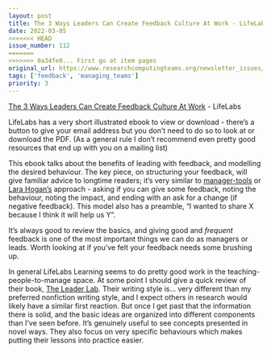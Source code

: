 ```yaml
---
layout: post
title: The 3 Ways Leaders Can Create Feedback Culture At Work - LifeLabs
date: 2022-03-05
<<<<<<< HEAD
issue_number: 112
=======
>>>>>>> 0a34fe0... First go at item pages
original_url: https://www.researchcomputingteams.org/newsletter_issues/0112
tags: ['feedback', 'managing_teams']
priority: 3
---
```


<!-- markdownlint-disable MD033 -->
<!-- markdownlint-disable MD041 -->
<!-- markdownlint-disable MD049 -->

[The 3 Ways Leaders Can Create Feedback Culture At Work](https://home.lifelabslearning.com/download-feedback-culture-tool) - LifeLabs

LifeLabs has a very short illustrated ebook to view or download - there’s a button to give your email address but you don’t need to do so to look at or download the PDF.  (As a general rule I don’t recommend even pretty good resources that end up with you on a mailing list)

This ebook talks about the benefits of leading with feedback, and modelling the desired behaviour.  The key piece, on structuring your feedback, will give familiar advice to longtime readers; it’s very similar to [manager-tools](https://home.lifelabslearning.com/download-feedback-culture-tool) or [Lara Hogan’s](https://larahogan.me/blog/feedback-equation/) approach - asking if you can give some feedback, noting the behaviour, noting the impact, and ending with an ask for a change (if negative feedback).  This model also has a preamble, “I wanted to share X because I think it will help us Y”.

It’s always good to review the basics, and giving good and *frequent* feedback is one of the most important things we can do as managers or leads.  Worth looking at if you’ve felt your feedback needs some brushing up.

In general LifeLabs Learning seems to do pretty good work in the teaching-people-to-manage space.  At some point I should give a quick review of their book, [The Leader Lab](https://lifelabslearning.com/the-leader-lab/).  Their writing style is… very different than my preferred nonfiction writing style, and I expect others in research would likely have a similar first reaction.  But once I get past that the information there is solid, and the basic ideas are organized into different components than I’ve seen before.  It’s genuinely useful to see concepts presented in novel ways.  They also focus on very specific behaviours which makes putting their lessons into practice easier.